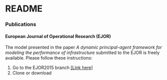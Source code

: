 # README #

### Publications ###

#### European Journal of Operational Research (EJOR)

The model presented in the paper *A dynamic principal-agent framework for modeling the performance of infrastructure* submitted to the EJOR is freely available. Please follow these instructions:

1. Go to the EJOR2015 branch [[Link here]](https://github.com/davpaez/contract-design/tree/EJOR2015)
2. Clone or download